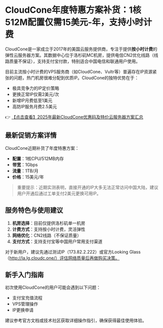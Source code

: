 # CloudCone年度特惠方案补货：1核512M配置仅需15美元-年，支持小时计费

CloudCone是一家成立于2017年的美国云服务提供商，专注于提供**按小时计费**的弹性云服务器方案。其数据中心位于洛杉矶MC机房，提供电信CN2优化线路（线路质量不保证），支持支付宝付款，特别适合中国电信和联通用户使用。

目前主流按小时计费的VPS服务商（如CloudCone、Vultr等）普遍存在IP资源紧张的问题，热门机房很难分配到优质IP。CloudCone的独特优势在于：
- 极具竞争力的IP定价策略
- 更换正常IP仅需2美元/次
- 新增IP月费低至1美元
- 高防IP服务月费2.5美元

👉 [【点击查看】2025年最新CloudCone优惠码及特价云服务器方案汇总](https://bit.ly/Cloudcone)

## 最新促销方案详情

CloudCone近期补货了年度特惠方案：
- **配置**：1核CPU/512MB内存
- **带宽**：1Gbps
- **流量**：1TB/月
- **价格**：15美元/年

> 重要提示：近期实测表明，直接开通的IP大多无法正常访问中国大陆，建议用户开通后通过工单支付2美元更换可用IP。

## 服务特色与使用建议

1. **机房选择**：目前仅提供洛杉矶单一机房
2. **计费方式**：支持按小时计费，灵活弹性
3. **网络优化**：CN2线路（不保证质量）
4. **支付方式**：支持支付宝等中国用户常用支付渠道

对于新用户，建议先通过测试IP（173.82.2.222）或官方Looking Glass（http://la.lg.cloudc.one/）评估网络质量后再做购买决策。

## 新手入门指南

初次使用CloudCone的用户可能会遇到以下问题：
- 支付宝充值流程
- VPS管理操作
- IP更换申请

建议参考官方文档或技术社区获取详细操作指引，确保获得最佳使用体验。